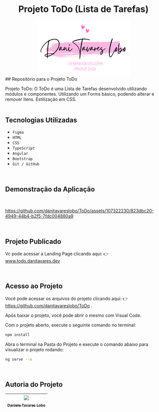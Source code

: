 <h1  align="center"> Projeto ToDo (Lista de Tarefas) </h1>
<div align="center">
<img src="./src/assets/danitl-logo.png" width="300" />
</div>
## Repositório para o Projeto ToDo 

Projeto ToDo:
O ToDo é uma Lista de Tarefas desenvolvido utilizando módulos e componentes. Utilizando um Forms básico, podendo alterar e remover itens. Estilização em CSS.
<br>
<br>

## Tecnologias Utilizadas
- `Figma`
- `HTML`
- `CSS`
- `TypeScript`
- `Angular`
- `Bootstrap`
- `Git / GitHub`

<br>


## Demonstração da Aplicação
<br>

https://github.com/danitavareslobo/ToDo/assets/107322230/823dbc20-4949-44b4-b2f5-7fdc004880a9

<br>

## Projeto Publicado

Vc pode acessar a Landing Page clicando aqui: :point_right: www.todo.danitavares.dev

<br>

## Acesso ao Projeto

Você pode acessar os arquivos do projeto clicando aqui: :point_right:  https://github.com/danitavareslobo/ToDo . 

Após baixar o projeto, você pode abrir o mesmo com Visual Code. 

Com o projeto aberto, execute o seguinte comando no terminal:

```sh
npm install
```
Abra o terminal na Pasta do Projeto e execute o comando abaixo para visualizar o projeto rodando:

```sh
ng serve --o
```

<br>

## Autoria do Projeto

| [<img src="https://user-images.githubusercontent.com/107322230/230226213-2a6c2774-cace-453a-b78c-9bd57fe045a5.jpg" width= 150><br><sub>Daniele Tavares Lobo</sub>](https://github.com/danitavareslobo) |
| :----: |
